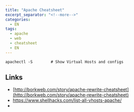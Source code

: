 ```yaml
---
title: "Apache Cheatsheet"
excerpt_separator: "<!--more-->"
categories:
  - EN
tags:
  - apache
  - web
  - cheatsheet
  - EN
---
```



```
apachectl -S        # Show Virtual Hosts and configs
```

## Links

* [http://borkweb.com/story/apache-rewrite-cheatsheet](http://borkweb.com/story/apache-rewrite-cheatsheet)
* https://www.shellhacks.com/list-all-vhosts-apache/
* 


